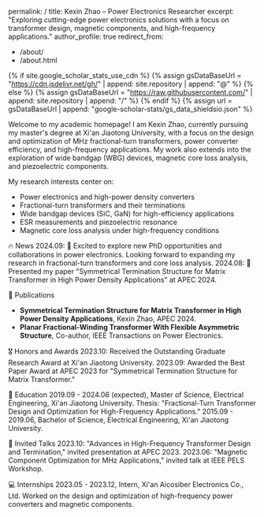 permalink: /
title: Kexin Zhao – Power Electronics Researcher
excerpt: "Exploring cutting-edge power electronics solutions with a focus on transformer design, magnetic components, and high-frequency applications."
author_profile: true
redirect_from:
  - /about/
  - /about.html

{% if site.google_scholar_stats_use_cdn %} 
  {% assign gsDataBaseUrl = "https://cdn.jsdelivr.net/gh/" | append: site.repository | append: "@" %} 
{% else %} 
  {% assign gsDataBaseUrl = "https://raw.githubusercontent.com/" | append: site.repository | append: "/" %} 
{% endif %} 
{% assign url = gsDataBaseUrl | append: "google-scholar-stats/gs_data_shieldsio.json" %}

Welcome to my academic homepage! I am Kexin Zhao, currently pursuing my master's degree at Xi'an Jiaotong University, with a focus on the design and optimization of MHz fractional-turn transformers, power converter efficiency, and high-frequency applications. My work also extends into the exploration of wide bandgap (WBG) devices, magnetic core loss analysis, and piezoelectric components.

My research interests center on:
- Power electronics and high-power density converters
- Fractional-turn transformers and their terminations
- Wide bandgap devices (SiC, GaN) for high-efficiency applications
- ESR measurements and piezoelectric resonance
- Magnetic core loss analysis under high-frequency conditions

🔥 News
2024.09: 🎉 Excited to explore new PhD opportunities and collaborations in power electronics. Looking forward to expanding my research in fractional-turn transformers and core loss analysis.
2024.08: 🎉 Presented my paper "Symmetrical Termination Structure for Matrix Transformer in High Power Density Applications" at APEC 2024.

📝 Publications
- **Symmetrical Termination Structure for Matrix Transformer in High Power Density Applications**, Kexin Zhao, APEC 2024.
- **Planar Fractional-Winding Transformer With Flexible Asymmetric Structure**, Co-author, IEEE Transactions on Power Electronics.

🎖 Honors and Awards
2023.10: Received the Outstanding Graduate Research Award at Xi'an Jiaotong University.
2023.09: Awarded the Best Paper Award at APEC 2023 for "Symmetrical Termination Structure for Matrix Transformer."

📖 Education
2019.09 - 2024.06 (expected), Master of Science, Electrical Engineering, Xi'an Jiaotong University. Thesis: "Fractional-Turn Transformer Design and Optimization for High-Frequency Applications."
2015.09 - 2019.06, Bachelor of Science, Electrical Engineering, Xi'an Jiaotong University.

💬 Invited Talks
2023.10: "Advances in High-Frequency Transformer Design and Termination," invited presentation at APEC 2023.
2023.06: "Magnetic Component Optimization for MHz Applications," invited talk at IEEE PELS Workshop.

💻 Internships
2023.05 - 2023.12, Intern, Xi'an Aicosiber Electronics Co., Ltd. Worked on the design and optimization of high-frequency power converters and magnetic components.
